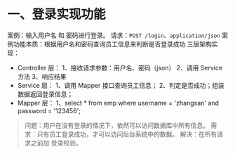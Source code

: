 # 一、登录实现功能
案例：输入用户名 和 密码进行登录。
请求：`POST /login`、`application/json`
案例功能本质：根据用户名和密码查询员工信息来判断是否登录成功
三层架构实现：
  - Controller 层：
    1、接收请求参数：用户名、密码（json）
    2、调用 Service 方法
    3、响应结果
  - Service 层：
    1、调用 Mapper 接口查询员工信息；
    2、判定是否成功；组装数据返回登录信息；
  - Mapper 层：
    1、select * from emp where username = 'zhangsan' and password = '123456';


> 问题：用户在没有登录的情况下，依然可以访问数据库中所有信息。
> 需求：只有员工登录成功，才可以访问后台系统中的数据。
> 解决：在所有请求之前加 登录校验。
